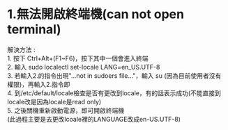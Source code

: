 # 1.無法開啟終端機(can not open terminal)
解決方法 :    
          1. 按下 Ctrl+Alt+(F1~F6)，按下其中一個會進入終端  
          2. 輸入 sudo localectl set-locale LANG=en_US.UTF-8  
          3. 若輸入2.的指令出現"...not in sudoers file..."，輸入 su (因為目前使用者沒有權限)，再輸入2.指令即  
          4. 到/etc/default/locale檢查是否有更改到locale，有的話表示成功(不能直接到locale改是因為locale是read only)  
          5. 之後關機重新啟動電源，即可開啟終端機  
          (此過程主要是去更改lcoale裡的LANGUAGE改成en-US.UTF-8)  
